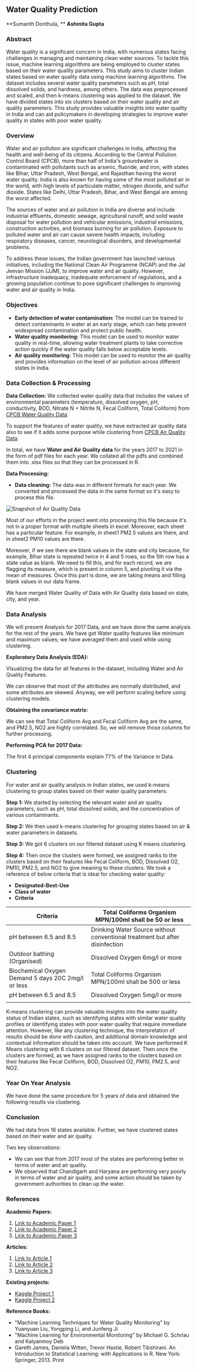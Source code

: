 ## Water Quality Prediction

**Sumanth Donthula, **
**Ashmita Gupta**

### Abstract

Water quality is a significant concern in India, with numerous states facing challenges in managing and maintaining clean water sources. To tackle this issue, machine learning algorithms are being employed to cluster states based on their water quality parameters. This study aims to cluster Indian states based on water quality data using machine learning algorithms. The dataset includes several water quality parameters such as pH, total dissolved solids, and hardness, among others. The data was preprocessed and scaled, and then k-means clustering was applied to the dataset. We have divided states into six clusters based on their water quality and air quality parameters. This study provides valuable insights into water quality in India and can aid policymakers in developing strategies to improve water quality in states with poor water quality.

### Overview

Water and air pollution are significant challenges in India, affecting the health and well-being of its citizens. According to the Central Pollution Control Board (CPCB), more than half of India's groundwater is contaminated with pollutants such as arsenic, fluoride, and iron, with states like Bihar, Uttar Pradesh, West Bengal, and Rajasthan having the worst water quality. India is also known for having some of the most polluted air in the world, with high levels of particulate matter, nitrogen dioxide, and sulfur dioxide. States like Delhi, Uttar Pradesh, Bihar, and West Bengal are among the worst affected.

The sources of water and air pollution in India are diverse and include industrial effluents, domestic sewage, agricultural runoff, and solid waste disposal for water pollution and vehicular emissions, industrial emissions, construction activities, and biomass burning for air pollution. Exposure to polluted water and air can cause severe health impacts, including respiratory diseases, cancer, neurological disorders, and developmental problems.

To address these issues, the Indian government has launched various initiatives, including the National Clean Air Programme (NCAP) and the Jal Jeevan Mission (JJM), to improve water and air quality. However, infrastructure inadequacy, inadequate enforcement of regulations, and a growing population continue to pose significant challenges to improving water and air quality in India.

### Objectives

- **Early detection of water contamination:** The model can be trained to detect contaminants in water at an early stage, which can help prevent widespread contamination and protect public health.
- **Water quality monitoring:** This model can be used to monitor water quality in real-time, allowing water treatment plants to take corrective action quickly if the water quality falls below acceptable levels.
- **Air quality monitoring:** This model can be used to monitor the air quality and provides information on the level of air pollution across different states in India.

### Data Collection & Processing

**Data Collection:** We collected water quality data that includes the values of environmental parameters (temperature, dissolved oxygen, pH, conductivity, BOD, Nitrate N + Nitrite N, Fecal Coliform, Total Coliform) from [CPCB Water Quality Data](http://www.cpcbenvis.nic.in/water_quality_data.html).

To support the features of water quality, we have extracted air quality data also to see if it adds some purpose while clustering from [CPCB Air Quality Data](http://www.cpcbenvis.nic.in/air_quality_data.html).

In total, we have **Water and Air Quality data** for the years 2017 to 2021 in the form of pdf files for each year. We collated all the pdfs and combined them into .xlsx files so that they can be processed in R.

**Data Processing:**

- **Data cleaning:** The data was in different formats for each year. We converted and processed the data in the same format so it's easy to process this file.

![Snapshot of Air Quality Data](air_quality_snapshot.png)

Most of our efforts in the project went into processing this file because it's not in a proper format with multiple sheets in excel. Moreover, each sheet has a particular feature. For example, in sheet1 PM2.5 values are there, and in sheet2 PM10 values are there.

Moreover, if we see there are blank values in the state and city because, for example, Bihar state is repeated twice in 4 and 5 rows, so the 5th row has a state value as blank. We need to fill this, and for each record, we are flagging its measure, which is present in column 5, and pivoting it via the mean of measures. Once this part is done, we are taking means and filling blank values in our data frame.

We have merged Water Quality of Data with Air Quality data based on state, city, and year.

### Data Analysis

We will present Analysis for 2017 Data, and we have done the same analysis for the rest of the years. We have got Water quality features like minimum and maximum values; we have averaged them and used while using clustering.

**Exploratory Data Analysis (EDA):**

Visualizing the data for all features in the dataset, including Water and Air Quality Features.

We can observe that most of the attributes are normally distributed, and some attributes are skewed. Anyway, we will perform scaling before using clustering models.

**Obtaining the covariance matrix:**

We can see that Total Coliform Avg and Fecal Coliform Avg are the same, and PM2.5, NO2 are highly correlated. So, we will remove those columns for further processing.

**Performing PCA for 2017 Data:**

The first 4 principal components explain 77% of the Variance in Data.

### Clustering

For water and air quality analysis in Indian states, we used k-means clustering to group states based on their water quality parameters.

**Step 1:** We started by selecting the relevant water and air quality parameters, such as pH, total dissolved solids, and the concentration of various contaminants.

**Step 2:** We then used k-means clustering for grouping states based on air & water parameters in datasets.

**Step 3:** We got 6 clusters on our filtered dataset using K means clustering.

**Step 4:** Then once the clusters were formed, we assigned ranks to the clusters based on their features like Fecal Coliform, BOD, Dissolved O2, PM10, PM2.5, and NO2 to give meaning to these clusters. We took a reference of below criteria that is ideal for checking water quality:

- **Designated-Best-Use**
- **Class of water**
- **Criteria**

| Criteria                                       | Total Coliforms Organism MPN/100ml shall be 50 or less |
|-----------------------------------------------|--------------------------------------------------------|
| pH between 6.5 and 8.5                        | Drinking Water Source without conventional treatment but after disinfection                                       |
| Outdoor bathing (Organised)                   | Dissolved Oxygen 6mg/l or more |
| Biochemical Oxygen Demand 5 days 20C 2mg/l or less | Total Coliforms Organism MPN/100ml shall be 500 or less |
| pH between 6.5 and 8.5 | Dissolved Oxygen 5mg/l or more |
                  | 

K-means clustering can provide valuable insights into the water quality status of Indian states, such as identifying states with similar water quality profiles or identifying states with poor water quality that require immediate attention. However, like any clustering technique, the interpretation of results should be done with caution, and additional domain knowledge and contextual information should be taken into account. We have performed K Means clustering with 6 clusters on our filtered dataset. Then once the clusters are formed, as we have assigned ranks to the clusters based on their features like Fecal Coliform, BOD, Dissolved O2, PM10, PM2.5, and NO2.

### Year On Year Analysis

We have done the same procedure for 5 years of data and obtained the following results via clustering.

### Conclusion

We had data from 16 states available. Further, we have clustered states based on their water and air quality.

Two key observations:

- We can see that from 2017 most of the states are performing better in terms of water and air quality.
- We observed that Chandigarh and Haryana are performing very poorly in terms of water and air quality, and some action should be taken by government authorities to clean up the water.

### References

**Academic Papers:**

1. [Link to Academic Paper 1](https://pdxscholar.library.pdx.edu/cgi/viewcontent.cgi?article=1002&context=reu_reports)
2. [Link to Academic Paper 2](https://www.researchgate.net/publication/351077205_Efficient_Water_Quality_Prediction_for_Indian_Rivers_Using_Machine_Learning)
3. [Link to Academic Paper 3](https://www.mdpi.com/2306-5338/9/5/92)

**Articles:**

1. [Link to Article 1](https://www.datascience2000.in/2021/10/water-quality-prediction-using-machine.html)
2. [Link to Article 2](https://www.researchgate.net/publication/361118196_The_Quality_of_Drinkable_Water_using_Machine_Learning_Techniques)
3. [Link to Article 3](https://www.sciencedirect.com/science/article/abs/pii/S0022169419308194)

**Existing projects:**

- [Kaggle Project 1](https://www.kaggle.com/code/maujmishra/water-quality-index-prediction)
- [Kaggle Project 2](https://www.kaggle.com/code/imakash3011/water-quality-prediction-7-model/notebook)

**Reference Books:**

- "Machine Learning Techniques for Water Quality Monitoring" by Yuanyuan Liu, Yongping Li, and Junfeng Ji
- "Machine Learning for Environmental Monitoring" by Michael G. Schrlau and Kalyanmoy Deb
- Gareth James, Daniela Witten, Trevor Hastie, Robert Tibshirani. An Introduction to Statistical Learning: with Applications in R. New York: Springer, 2013. Print

